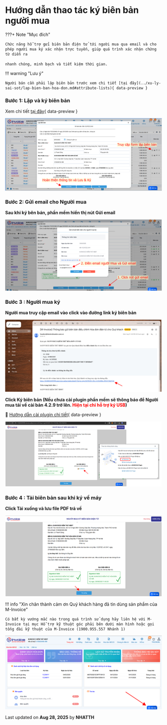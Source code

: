 # **Hướng dẫn thao tác ký biên bản người mua**

???+ Note "Mục đích"

    Chức năng hỗ trợ gửi biên bản điện tử tới người mua qua email và cho phép người mua ký xác nhận trực tuyến, giúp quá trình xác nhận chứng từ diễn ra

    nhanh chóng, minh bạch và tiết kiệm thời gian.

!!! warning "Lưu ý"

    Người bán cần phải lập biên bản trước xem chi tiết [tại đây](../xu-ly-sai-sot/lap-bien-ban-hoa-don.md#attribute-lists){ data-preview }

### **Bước 1: Lập và ký biên bản**

Xem chi tiết [tại đây](../xu-ly-sai-sot/lap-bien-ban-hoa-don.md#attribute-lists){ data-preview }

![Hình 1](../../assets/images/invoice1/1.0_ky-bien-ban-nguoi-mua_1.png "Hãy bấm vào để xem rõ hơn")

### **Bước 2: Gửi email cho Người mua**

**Sau khi ký bên bán, phần mềm hiển thị nút Gửi email**

![Hình 2](../../assets/images/invoice1/1.0_ky-bien-ban-nguoi-mua_2.png "Hãy bấm vào để xem rõ hơn")

### **Bước 3 : Người mua ký**

**Người mua truy cập email vào click vào đường link ký biên bản**

![Hình 3](../../assets/images/invoice1/1.0_ky-bien-ban-nguoi-mua_3.png "Hãy bấm vào để xem rõ hơn")

**Click Ký biên bản (Nếu chưa cài plugin phần mềm sẽ thông báo để Người mua tải về cài bản 4.2.9 trở lên. <span style="color: red;">Hiện tại chỉ hỗ trợ ký USB</span>)**

📄 [Hướng dẫn cài plugin chi tiết](../huong-dan/cai-dat-plugin.md#attribute-lists){ data-preview }

![Hình 3](../../assets/images/invoice1/1.0_ky-bien-ban-nguoi-mua_4.png "Hãy bấm vào để xem rõ hơn")

### **Bước 4 : Tải biên bản sau khi ký về máy**

**Click Tải xuống và lưu file PDF trả về**

![Hình 3](../../assets/images/invoice1/1.0_ky-bien-ban-nguoi-mua_5.png "Hãy bấm vào để xem rõ hơn")

!!! info "Xin chân thành cảm ơn Quý khách hàng đã tin dùng sản phẩm của M-Invoice"

    Có bất kỳ vướng mắc nào trong quá trình sử dụng hãy liên hệ với M-Invoice tại mục Hỗ trợ kỹ thuật góc phải bên dưới màn hình hoặc gọi tổng đài kỹ thuật của M-Invoice (1900.955.557 Nhánh 1)

![Hình 6](../../assets/images/invoice1/1.0_suaTienBangTay_5.png "Hãy bấm vào để xem rõ hơn")

<div class="last-updated">Last updated on <strong>Aug 28, 2025</strong> by <strong>NHATTH</strong></div>
